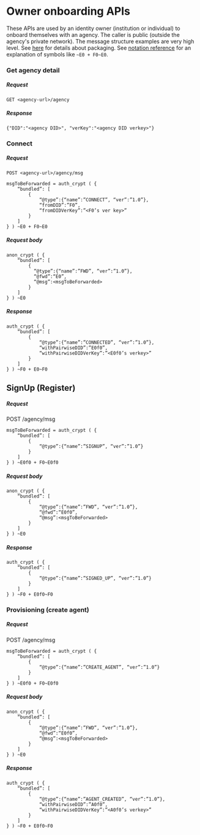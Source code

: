 # Owner onboarding APIs

These APIs are used by an identity owner (institution or individual) to onboard
themselves with an agency. The caller is public (outside the agency's private
network). The message structure examples are very high level.
See [here](api-msg-packaging.md#msg-packed-msg) for details about packaging.
See [notation reference](api-notation-reference.md) for an explanation of
symbols like `~E0 + F0~E0`.


### Get agency detail

##### Request

    GET <agency-url>/agency

##### Response
    
    {"DID":"<agency DID>", "verKey":"<agency DID verkey>"}

### Connect

##### Request

    POST <agency-url>/agency/msg

```
msgToBeForwarded = auth_crypt ( {
    “bundled”: [
        {
            “@type”:{“name”:”CONNECT”, “ver”:”1.0”},
            “fromDID”:”F0”,
            “fromDIDVerKey”:”<F0’s ver key>”
        }
    ]
} ) ~E0 + F0~E0
```

##### Request body
```
anon_crypt ( {
    “bundled”: [
        {
          “@type”:{“name”:”FWD”, “ver”:”1.0”},
          “@fwd”:“E0”,
          “@msg”:<msgToBeForwarded>
        }
    ]
} ) ~E0
``` 
    
##### Response

```
auth_crypt ( { 
    “bundled”: [
        {
            “@type”:{“name”:”CONNECTED”, “ver”:”1.0”},
            “withPairwiseDID”:”E0f0”,
            “withPairwiseDIDVerKey”:”<E0f0’s verkey>”
        }
    ]
} ) ~F0 + E0~F0
```

## SignUp (Register)

##### Request

POST <agency-url>/agency/msg

```
msgToBeForwarded = auth_crypt ( {
    “bundled”: [
        {
            “@type”:{“name”:”SIGNUP”, “ver”:”1.0”}
        }
    ]
} ) ~E0f0 + F0~E0f0
```

##### Request body
```
anon_crypt ( {
    “bundled”: [
        {
            “@type”:{“name”:”FWD”, “ver”:”1.0”},
            “@fwd”:“E0f0”,
            “@msg”:<msgToBeForwarded>
        }
    ]
} ) ~E0
```     

##### Response

```
auth_crypt ( { 
    “bundled”: [
        {
            “@type”:{“name”:”SIGNED_UP”, “ver”:”1.0”}
        }
    ]
} ) ~F0 + E0f0~F0
```

### Provisioning (create agent)

##### Request

POST <agency-url>/agency/msg

```
msgToBeForwarded = auth_crypt ( {
    “bundled”: [
        {
            “@type”:{“name”:”CREATE_AGENT”, “ver”:”1.0”}
        }
    ]
} ) ~E0f0 + F0~E0f0
```

##### Request body
```
anon_crypt ( {
    “bundled”: [
        {
            “@type”:{“name”:”FWD”, “ver”:”1.0”},
            “@fwd”:“E0f0”,
            “@msg”:<msgToBeForwarded>
        }
    ]
} ) ~E0
```

##### Response

```
auth_crypt ( { 
    “bundled”: [
        {
            “@type”:{“name”:”AGENT_CREATED”, “ver”:”1.0”},
            “withPairwiseDID”:”A0f0”,
            “withPairwiseDIDVerKey”:”<A0f0’s verkey>”
        }
    ]
} ) ~F0 + E0f0~F0
```